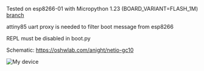 Tested on esp8266-01 with Micropython 1.23 (BOARD_VARIANT=FLASH_1M) [branch](https://github.com/anight/micropython/tree/esp8266-1m-asyncio)

attiny85 uart proxy is needed to filter boot message from esp8266

REPL must be disabled in boot.py

Schematic: https://oshwlab.com/anight/netio-gc10

![My device](photo0001.jpeg)
